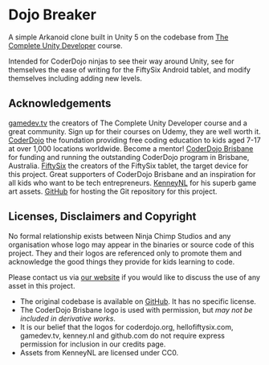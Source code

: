 # Dojo Breaker

A simple Arkanoid clone built in Unity 5 on the codebase from [The Complete Unity Developer](https://www.udemy.com/unitycourse/?couponCode=GitHubDiscount) course.

Intended for CoderDojo ninjas to see their way around Unity, see for themselves the ease of writing for the FiftySix Android tablet, and modify themselves including adding new levels.

## Acknowledgements

[gamedev.tv](http://community.gamedev.tv) the creators of The Complete Unity Developer course and a great community. Sign up for their courses on Udemy, they are well worth it.
[CoderDojo](http://coderdojo.com) the foundation providing free coding education to kids aged 7-17 at over 1,000 locations worldwide. Become a mentor!
[CoderDojo Brisbane](https://coderdojobrisbane.com.au/) for funding and running the outstanding CoderDojo program in Brisbane, Australia.
[FiftySix](https://hellofiftysix.com/) the creators of the FiftySix tablet, the target device for this project. Great supporters of CoderDojo Brisbane and an inspiration for all kids who want to be tech entrepreneurs.
[KenneyNL](http://www.kenney.nl/) for his superb game art assets. 
[GitHub](http://github.com) for hosting the Git repository for this project.

## Licenses, Disclaimers and Copyright

No formal relationship exists between Ninja Chimp Studios and any organisation whose logo may appear in the binaries or source code of this project. They and their logos are referenced only to promote them and acknowledge the good things they provide for kids learning to code.

Please contact us via [our website](http://ninjachimpstudios.com) if you would like to discuss the use of any asset in this project.

* The original codebase is available on [GitHub](https://github.com/CompleteUnityDeveloper/05-Block-Breaker). It has no specific license.
* The CoderDojo Brisbane logo is used with permission, but _may not be included in derivative works_.
* It is our belief that the logos for coderdojo.org, hellofiftysix.com, gamedev.tv, kenney.nl and github.com do not require express permission for inclusion in our credits page. 
* Assets from KenneyNL are licensed under CC0.